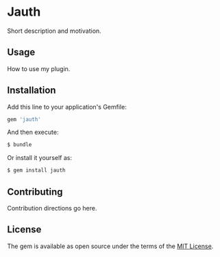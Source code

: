 # Jauth
Short description and motivation.

## Usage
How to use my plugin.

## Installation
Add this line to your application's Gemfile:

```ruby
gem 'jauth'
```

And then execute:
```bash
$ bundle
```

Or install it yourself as:
```bash
$ gem install jauth
```

## Contributing
Contribution directions go here.

## License
The gem is available as open source under the terms of the [MIT License](https://opensource.org/licenses/MIT).
